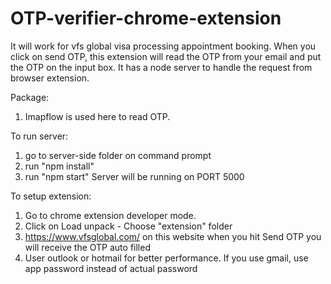 # OTP-verifier-chrome-extension
It will work for vfs global visa processing appointment booking. When you click on send OTP, this extension will read the OTP from your email and put the OTP on the input box. It has a node server to handle the request from browser extension.

Package:
1. Imapflow is used here to read OTP.

To run server:
1. go to server-side folder on command prompt
2. run "npm install"
3. run "npm start"
Server will be running on PORT 5000

To setup extension:
1. Go to chrome extension developer mode.
2. Click on Load unpack - Choose "extension" folder
3. https://www.vfsglobal.com/ on this website when you hit Send OTP you will receive the OTP auto filled
4. User outlook or hotmail for better performance. If you use gmail, use app password instead of actual password
